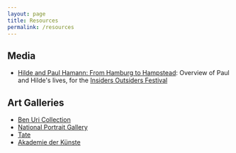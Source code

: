 ```yaml
---
layout: page
title: Resources
permalink: /resources
---
```


## Media
* [Hilde and Paul Hamann: From Hamburg to Hampstead](https://www.youtube.com/watch?v=SrBKBXCX3Xc&t=285s): Overview of Paul and Hilde's lives, for the [Insiders Outsiders Festival](https://insidersoutsidersfestival.org/)

## Art Galleries
* [Ben Uri Collection](https://www.benuricollection.org.uk/intermediate.php?artistid=371)
* [National Portrait Gallery](https://www.npg.org.uk/collections/search/person/mp07854/paul-hamann)
* [Tate](https://www.tate.org.uk/art/artists/paul-hamann-19249)
* [Akademie der K&uuml;nste](https://digital.adk.de/en/provenance-research/paul-hamann/)